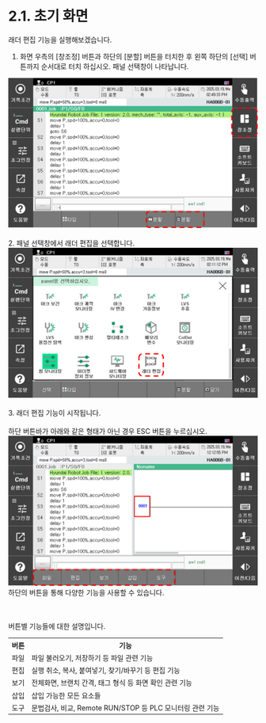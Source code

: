 # 2.1. 초기 화면
래더 편집 기능을 실행해보겠습니다.

1. 화면 우측의 [창조정] 버튼과 하단의 [분할] 버튼을 터치한 후 왼쪽 하단의 [선택] 버튼까지 순서대로 터치 하십시오. 패널 선택창이 나타납니다.<br>
<img src="../_assets/split_window.png" width="600">
<br><br>
2. 패널 선택창에서 래더 편집을 선택합니다.<br>
<img src="../_assets/select_panel.png" width="600"><br><br>
3. 래더 편집 기능이 시작됩니다.<br><br>
하단 버튼바가 아래와 같은 형태가 아닌 경우 ESC 버튼을 누르십시오.
<br>
<img src="../_assets/f_btn_screen.png" width="600"><br>
하단의 버튼을 통해 다양한 기능을 사용할 수 있습니다. 
<br><br><br>

버튼별 기능들에 대한 설명입니다.<br>
<table text-align: center; style="tg">
    <tr>
        <th colspan = 3 style="text-align: center;"> 버튼</th>
        <th style="text-align: center;">기능 </th>
    </tr>
    <tr>
        <td colspan = 3> 파일</td>
        <td > 파일 불러오기, 저장하기 등 파일 관련 기능 </td>
    </tr>
    <tr>
        <td colspan = 3>편집</td>
        <td>실행 취소, 복사, 붙여넣기, 찾기/바꾸기 등 편집 기능</td>
    </tr>
    <tr>
        <td colspan = 3>보기</td>
        <td>전체화면, 브랜치 간격, 태그 형식 등 화면 확인 관련 기능</td>
    </tr>
    <tr>
        <td colspan = 3>삽입</td>
        <td>삽입 가능한 모든 요소들</td>
    </tr>
    <tr>
        <td colspan = 3>도구</td>
        <td>문법검사, 비교, Remote RUN/STOP 등 PLC 모니터링 관련 기능</td>
    </tr>
</table>

